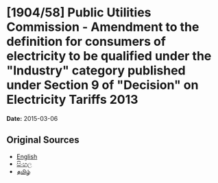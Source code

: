 # [1904/58] Public Utilities Commission - Amendment to the definition for consumers of electricity to be qualified under the "Industry" category published under Section 9 of "Decision" on Electricity Tariffs 2013

**Date:** 2015-03-06

## Original Sources

- [English](https://documents.gov.lk/view/extra-gazettes/2015/3/1904-58_E.pdf)
- [සිංහල](https://documents.gov.lk/view/extra-gazettes/2015/3/1904-58_S.pdf)
- [தமிழ்](https://documents.gov.lk/view/extra-gazettes/2015/3/1904-58_T.pdf)
